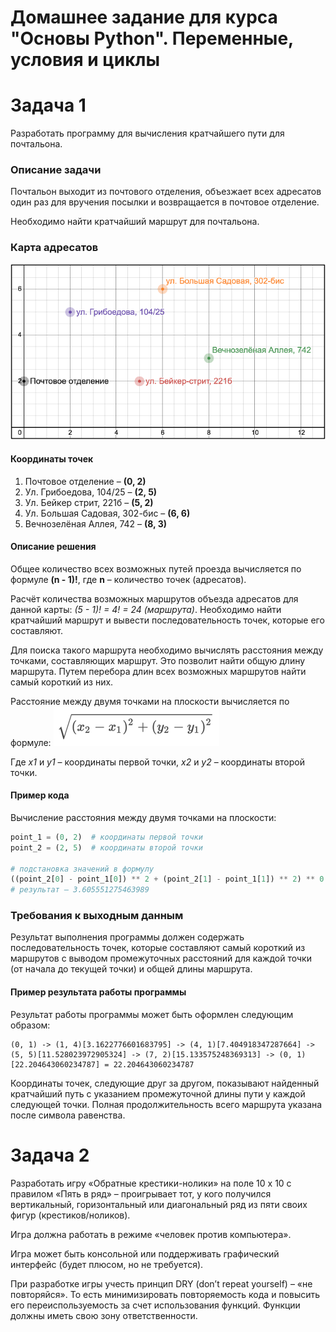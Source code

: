 # Домашнее задание для курса "Основы Python". Переменные, условия и циклы

# Задача 1

Разработать программу для вычисления кратчайшего пути для почтальона.

### Описание задачи
Почтальон выходит из почтового отделения, объезжает всех адресатов один раз для вручения посылки
и возвращается в почтовое отделение.

Необходимо найти кратчайший маршрут для почтальона.

### Карта адресатов

![Карта адресов](README.assets/addresses_map.png)

#### Координаты точек

1. Почтовое отделение – **(0, 2)**
2. Ул. Грибоедова, 104/25 – **(2, 5)**
3. Ул. Бейкер стрит, 221б – **(5, 2)**
4. Ул. Большая Садовая, 302-бис – **(6, 6)**
5. Вечнозелёная Аллея, 742 – **(8, 3)**

#### Описание решения

Общее количество всех возможных путей проезда вычисляется по формуле **(n - 1)!**,
где **n** – количество точек (адресатов).

Расчёт количества возможных маршрутов объезда адресатов для данной карты: *(5 - 1)! = 4! = 24 (маршрута)*.
Необходимо найти кратчайший маршрут и вывести последовательность точек, которые его составляют.

Для поиска такого маршрута необходимо вычислять расстояния между точками, составляющих маршрут.
Это позволит найти общую длину маршрута. Путем перебора длин всех возможных маршрутов найти самый короткий из них.

Расстояние между двумя точками на плоскости вычисляется по формуле:
![Расстояние между двумя точками](README.assets/points_distance.png)

Где *x1* и *y1* – координаты первой точки, *x2* и *y2* – координаты второй точки. 

#### Пример кода

Вычисление расстояния между двумя точками на плоскости:

```python
point_1 = (0, 2)  # координаты первой точки
point_2 = (2, 5)  # координаты второй точки

# подстановка значений в формулу
((point_2[0] - point_1[0]) ** 2 + (point_2[1] - point_1[1]) ** 2) ** 0.5
# результат – 3.605551275463989
```

### Требования к выходным данным

Результат выполнения программы должен содержать последовательность точек,
которые составляют самый короткий из маршрутов с выводом промежуточных расстояний
для каждой точки (от начала до текущей точки) и общей длины маршрута.

#### Пример результата работы программы

Результат работы программы может быть оформлен следующим образом:
```
(0, 1) -> (1, 4)[3.1622776601683795] -> (4, 1)[7.404918347287664] -> (5, 5)[11.528023972905324] -> (7, 2)[15.133575248369313] -> (0, 1)[22.204643060234787] = 22.204643060234787
```

Координаты точек, следующие друг за другом, показывают найденный кратчайший путь с указанием промежуточной длины пути у каждой следующей точки.
Полная продолжительность всего маршрута указана после символа равенства.


# Задача 2

Разработать игру «Обратные крестики-нолики» на поле 10 x 10 с правилом «Пять в ряд» – проигрывает тот, у кого получился вертикальный, горизонтальный или диагональный ряд из пяти своих фигур (крестиков/ноликов).

Игра должна работать в режиме «человек против компьютера».

Игра может быть консольной или поддерживать графический интерфейс (будет плюсом, но не требуется).

При разработке игры учесть принцип DRY (don’t repeat yourself) – «не повторяйся». 
То есть минимизировать повторяемость кода и повысить его переиспользуемость 
за счет использования функций. Функции должны иметь свою зону ответственности.
